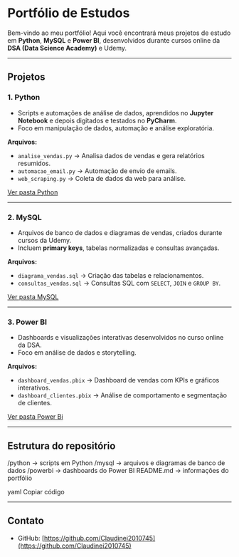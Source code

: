 # Portfólio de Estudos

Bem-vindo ao meu portfólio! Aqui você encontrará meus projetos de estudo em **Python**, **MySQL** e **Power BI**, desenvolvidos durante cursos online da **DSA (Data Science Academy)** e Udemy.

---

## Projetos

### 1. Python
- Scripts e automações de análise de dados, aprendidos no **Jupyter Notebook** e depois digitados e testados no **PyCharm**.  
- Foco em manipulação de dados, automação e análise exploratória.

**Arquivos:**
- `analise_vendas.py` → Analisa dados de vendas e gera relatórios resumidos.  
- `automacao_email.py` → Automação de envio de emails.  
- `web_scraping.py` → Coleta de dados da web para análise.

[Ver pasta Python](python/)

---

### 2. MySQL
- Arquivos de banco de dados e diagramas de vendas, criados durante cursos da Udemy.  
- Incluem **primary keys**, tabelas normalizadas e consultas avançadas.

**Arquivos:**
- `diagrama_vendas.sql` → Criação das tabelas e relacionamentos.  
- `consultas_vendas.sql` → Consultas SQL com `SELECT`, `JOIN` e `GROUP BY`.

[Ver pasta MySQL](mysql/)

---

### 3. Power BI
- Dashboards e visualizações interativas desenvolvidos no curso online da DSA.  
- Foco em análise de dados e storytelling.

**Arquivos:**
- `dashboard_vendas.pbix` → Dashboard de vendas com KPIs e gráficos interativos.  
- `dashboard_clientes.pbix` → Análise de comportamento e segmentação de clientes.

[Ver pasta Power Bi](powerbi/)

---

## Estrutura do repositório
/python → scripts em Python
/mysql → arquivos e diagramas de banco de dados
/powerbi → dashboards do Power BI
README.md → informações do portfólio

yaml
Copiar código

---

## Contato
- GitHub: [https://github.com/Claudinei2010745](https://github.com/Claudinei2010745)
